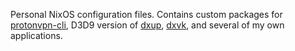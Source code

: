 Personal NixOS configuration files. Contains custom packages for [protonvpn-cli](https://github.com/protonvpn/protonvpn-cli), D3D9 version of [dxup](https://github.com/Joshua-Ashton/dxup/tree/d3d9-dev), [dxvk](https://github.com/doitsujin/dxvk), and several of my own applications.
